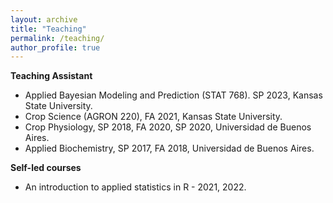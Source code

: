```yaml
---
layout: archive
title: "Teaching"
permalink: /teaching/
author_profile: true
---
```


**Teaching Assistant**  
  
- Applied Bayesian Modeling and Prediction (STAT 768). SP 2023, Kansas State University.  
- Crop Science (AGRON 220), FA 2021, Kansas State University.   
- Crop Physiology, SP 2018, FA 2020, SP 2020, Universidad de Buenos Aires.  
- Applied Biochemistry, SP 2017, FA 2018, Universidad de Buenos Aires.  


**Self-led courses**  

- An introduction to applied statistics in R - 2021, 2022.  


